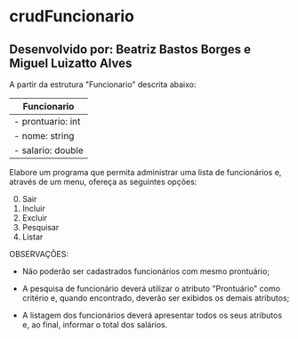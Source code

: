 # crudFuncionario
## Desenvolvido por: Beatriz Bastos Borges e Miguel Luizatto Alves
A partir da estrutura "Funcionario" descrita abaixo:


| Funcionario       |
|-------------------|
| - prontuario: int |
| - nome: string    |
| - salario: double |

Elabore um programa que permita administrar uma lista de funcionários e, através de um menu, ofereça as seguintes opções:

   0. Sair
   1. Incluir
   2. Excluir
   3. Pesquisar
   4. Listar

OBSERVAÇÕES:

- Não poderão ser cadastrados funcionários com mesmo prontuário;

- A pesquisa de funcionário deverá utilizar o atributo "Prontuário" como critério e, quando encontrado, deverão ser exibidos os demais atributos;

- A listagem dos funcionários deverá apresentar todos os seus atributos e, ao final, informar o total dos salários.
